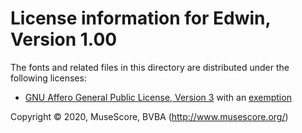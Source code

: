 # License information for Edwin, Version 1.00

The fonts and related files in this directory are distributed under the following licenses:

* [GNU Affero General Public License, Version 3](./COPYING.txt) with an [exemption](./LICENSE.txt)

Copyright © 2020, MuseScore, BVBA (http://www.musescore.org/)

